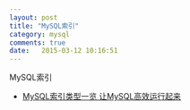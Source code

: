```yaml
---
layout: post
title: "MySQL索引"
category: mysql
comments: true
date:   2015-03-12 10:16:51
---
```



MySQL索引

- [MySQL索引类型一览 让MySQL高效运行起来](http://www.php100.com/html/webkaifa/database/Mysql/2010/0409/4279.html)

